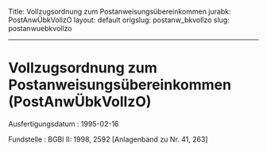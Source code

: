Title: Vollzugsordnung zum Postanweisungsübereinkommen
jurabk: PostAnwÜbkVollzO
layout: default
origslug: postanw_bkvollzo
slug: postanwuebkvollzo

---

# Vollzugsordnung zum Postanweisungsübereinkommen (PostAnwÜbkVollzO)

Ausfertigungsdatum
:   1995-02-16

Fundstelle
:   BGBl II: 1998, 2592 [Anlagenband zu Nr. 41, 263]


